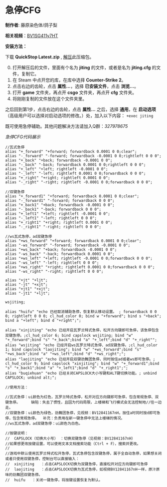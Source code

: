 # 急停CFG

**制作者**: 藤原染色体/鸽子梨

**相关视频**：[BV1SG411y7HT](https://www.bilibili.com/video/BV1SG411y7HT)

**安装方法：**

下载 **QuickStop Latest.zip** , [解压](https://answer.baidu.com/answer/land?params=9%2BIX4C88WSGy3lAHzCyTt96MU5ocEzurGlIK68n2FmnZjiLV4EBtxg7ZKZIWW8npEy6WUF5Z1rv7pMdtnAKQWsgCDU%2FCcjntADkIdVJTHWw2SbYWKM9wFN9l2ygaBvhyark7qiC958YlqyX927UZUeTySJCwYrUVBbLbEZFILtw7mFoekTxUWXDbBYvfxjXFVh2cwbt77WBTqUkCmT87dw%3D%3D&from=dqa&lid=94f6b53c001c888f&word=%E5%A6%82%E4%BD%95%E8%A7%A3%E5%8E%8B%E6%96%87%E4%BB%B6)此压缩包。

0. 打开解压后的文件，里面有个名为 **jiting** 的文件，或者是名为 **jiting.cfg** 的文件，复制它。
1. 在 Steam 中点开您的库，在库中选择 **Counter-Strike 2**。
2. 点击右边的齿轮，点击 **属性...**，选择 **已安装文件**，点击 **浏览...**。
3. 打开 **game** 文件夹，再点开 **csgo** 文件夹，再点开 **cfg** 文件夹。
4. 将刚刚复制的文件放在这个文件夹里。

之后回到第1步，点击右边的齿轮，点击 **属性...** 之后，选择 **通用**，在 **启动选项**（高级用户可以选择对启动选项的修改。）处，加入以下内容：
`+exec jiting`

既可使用急停辅助。其他问题解决方法请加入Q群：*327978675*

*急停CFG代码展示*
```
//瓦式急停
alias "+_forward" "+forward; forwardback 0.0001 0 0;clear";
alias "-_forward" "-forward; forwardback -0.0001 0 0;rightleft 0 0 0";
alias "+_back" "+back; forwardback -0.0001 0 0";
alias "-_back" "-back; forwardback 0.0001 0 0;rightleft 0 0 0";
alias "+_left" "+left; rightleft -0.0001 0 0";
alias "-_left" "-left; rightleft 0.0001 0 0;forwardback 0 0 0";
alias "+_right" "+right; rightleft 0.0001 0 0";
alias "-_right" "-right; rightleft -0.0001 0 0;forwardback 0 0 0";

//双键急停
alias "+_forward1" "+forward; forwardback 0.0001 0 0;clear";
alias "-_forward1" "-forward; forwardback 0 0 0";
alias "+_back1" "+back; forwardback -0.0001 0 0";
alias "-_back1" "-back; forwardback 0 0 0";
alias "+_left1" "+left; rightleft -0.0001 0 0";
alias "-_left1" "-left; rightleft 0 0 0";
alias "+_right1" "+right; rightleft 0.0001 0 0";
alias "-_right1" "-right; rightleft 0 0 0";

//ws瓦式急停，ad双键急停
alias "+ws_forward" "+forward; forwardback 0.0001 0 0;clear";
alias "-ws_forward" "-forward; forwardback -0.0001 0 0";
alias "+ws_back" "+back; forwardback -0.0001 0 0";
alias "-ws_back" "-back; forwardback 0.0001 0 0";
alias "+ws_left" "+left; rightleft -0.0001 0 0;forwardback 0 0 0";
alias "-ws_left" "-left; rightleft 0 0 0";
alias "+ws_right" "+right; rightleft 0.0001 0 0;forwardback 0 0 0";
alias "-ws_right" "-right; rightleft 0 0 0";

alias "+jt" "+ljt";
alias "-jt" "+xjt";
alias "+jt1" "+xjt";
alias "-jt1" "+ljt";

wsjiting;

alias "huifu" "echo 已经取消辅助急停，恢复默认移动设置。 ; forwardback 0 0 0; rightleft 0 0 0; cl_hud_color 0; bind w "+forward"; bind s "+back"; bind a "+left"; bind d "+right";";

alias "xinjiting" "echo 已经开启瓦罗兰特式急停，松开方向键即可急停，该急停包含双键急停。;cl_hud_color 6; bind capslock wsjiting; bind "w" "+_forward";bind "s" "+_back";bind "a" "+_left";bind "d" "+_right"";
alias "wsjiting" "echo 已经开启ws瓦罗兰特式急停、ad双键急停。;cl_hud_color 1; bind capslock "laojiting"; bind "w" "+ws_forward";bind "s" "+ws_back";bind "a" "+ws_left";bind "d" "+ws_right";";
alias "laojiting" "echo 已经开启双键劲舞团急停，同时按住ad或者ws即可急停。; cl_hud_color 9; bind capslock "xinjiting"; bind "w" "+_forward1";bind "s" "+_back1";bind "a" "+_left1";bind "d" "+_right1";";
alias "buqiehuan" "echo 已经关闭CAPSLOCK大小写键和ALT键切换功能。; unbind CAPSLOCK; unbind alt;"; 

//使用方法：

//瓦式急停：ui颜色为红色，瓦罗兰特式急停，松开对应方向键即可急停，包含常规急停、双键急停。		缺陷：失去了惯性，且因为代码局限，上楼梯和飞行模式会无法控制地//往一边走。
//双键急停：ui颜色为绿色，劲舞团急停，见视频：BV12841167nH，按住a时同时按d即可急停，包含常规急停。	补充：负责用在新一键急停中无法上楼梯的情况。
//ws瓦式急停，ad双键急停：ui颜色为白色。

//按键说明：
//	CAPSLOCK（切换大小写）	：切换双键急停（见视频：BV12841167nH）
//如果想更改按键设置，可以使用文本文档搜索功能（Ctrl + F），搜索并更改。
//
//游戏中默认使用瓦罗兰特式松开急停，瓦式急停包含双键急停，属于全自动急停，如果想关闭或者只使用双键急停，控制台可以直接输入：
//	xinjiting	：点击CAPSLOCK切换为双键急停，直接松开对应方向键即可急停
//	laojiting	：点击CAPSLOCK切换为瓦式急停，如视频BV12841167nH一样，原汁原味的劲舞团双键急停。
//	huifu	：关闭一键急停，将按键设置恢复为默认。
```
